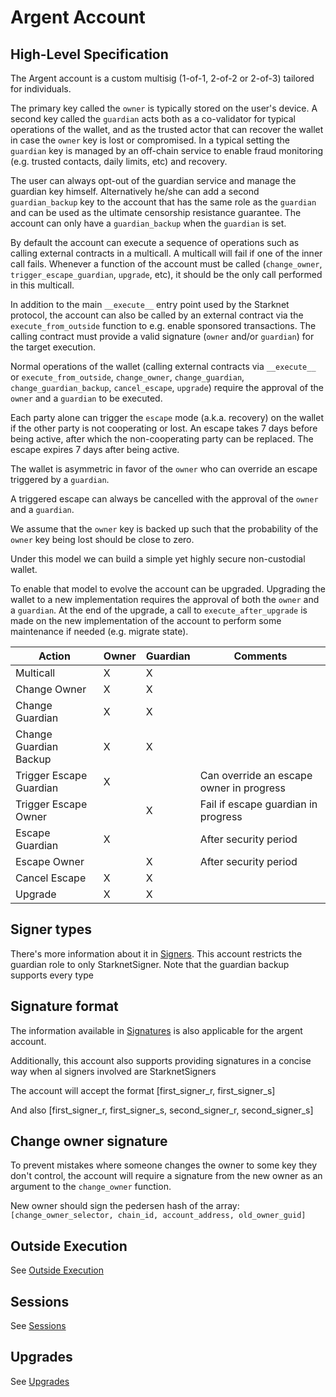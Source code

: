 # Argent Account

## High-Level Specification

The Argent account is a custom multisig (1-of-1, 2-of-2 or 2-of-3) tailored for individuals.

The primary key called the `owner` is typically stored on the user's device. A second key called the `guardian` acts both as a co-validator for typical operations of the wallet, and as the trusted actor that can recover the wallet in case the `owner` key is lost or compromised. In a typical setting the `guardian` key is managed by an off-chain service to enable fraud monitoring (e.g. trusted contacts, daily limits, etc) and recovery.

The user can always opt-out of the guardian service and manage the guardian key himself. Alternatively he/she can add a second `guardian_backup` key to the account that has the same role as the `guardian` and can be used as the ultimate censorship resistance guarantee. The account can only have a `guardian_backup` when the `guardian` is set.

By default the account can execute a sequence of operations such as calling external contracts in a multicall. A multicall will fail if one of the inner call fails. Whenever a function of the account must be called (`change_owner`, `trigger_escape_guardian`, `upgrade`, etc), it should be the only call performed in this multicall.

In addition to the main `__execute__` entry point used by the Starknet protocol, the account can also be called by an external contract via the `execute_from_outside` function to e.g. enable sponsored transactions. The calling contract must provide a valid signature (`owner` and/or `guardian`) for the target execution.

Normal operations of the wallet (calling external contracts via `__execute__` or `execute_from_outside`, `change_owner`, `change_guardian`, `change_guardian_backup`, `cancel_escape`, `upgrade`) require the approval of the `owner` and a `guardian` to be executed.

Each party alone can trigger the `escape` mode (a.k.a. recovery) on the wallet if the other party is not cooperating or lost. An escape takes 7 days before being active, after which the non-cooperating party can be replaced. The escape expires 7 days after being active.

The wallet is asymmetric in favor of the `owner` who can override an escape triggered by a `guardian`.

A triggered escape can always be cancelled with the approval of the `owner` and a `guardian`.

We assume that the `owner` key is backed up such that the probability of the `owner` key being lost should be close to zero.

Under this model we can build a simple yet highly secure non-custodial wallet.

To enable that model to evolve the account can be upgraded. Upgrading the wallet to a new implementation requires the approval of both the `owner` and a `guardian`. At the end of the upgrade, a call to `execute_after_upgrade` is made on the new implementation of the account to perform some maintenance if needed (e.g. migrate state).

| Action                  | Owner | Guardian | Comments                                 |
| ----------------------- | ----- | -------- | ---------------------------------------- |
| Multicall               | X     | X        |                                          |
| Change Owner            | X     | X        |                                          |
| Change Guardian         | X     | X        |                                          |
| Change Guardian Backup  | X     | X        |                                          |
| Trigger Escape Guardian | X     |          | Can override an escape owner in progress |
| Trigger Escape Owner    |       | X        | Fail if escape guardian in progress      |
| Escape Guardian         | X     |          | After security period                    |
| Escape Owner            |       | X        | After security period                    |
| Cancel Escape           | X     | X        |                                          |
| Upgrade                 | X     | X        |                                          |

## Signer types

There's more information about it in [Signers](./signers_and_signatures.md#Multiple_Signer_Types).
This account restricts the guardian role to only StarknetSigner. Note that the guardian backup supports every type

## Signature format

The information available in [Signatures](./signers_and_signatures.md#Signatures) is also applicable for the argent account.

Additionally, this account also supports providing signatures in a concise way when al signers involved are StarknetSigners

The account will accept the format
[first_signer_r, first_signer_s]

And also
[first_signer_r, first_signer_s, second_signer_r, second_signer_s]

## Change owner signature

To prevent mistakes where someone changes the owner to some key they don't control, the account will require a signature from the new owner as an argument to the `change_owner` function.

New owner should sign the pedersen hash of the array: `[change_owner_selector, chain_id, account_address, old_owner_guid]`

## Outside Execution

See [Outside Execution](./outside_execution.md)

## Sessions

See [Sessions](./sessions.md)

## Upgrades

See [Upgrades](./argen_account_upgrades.md)
